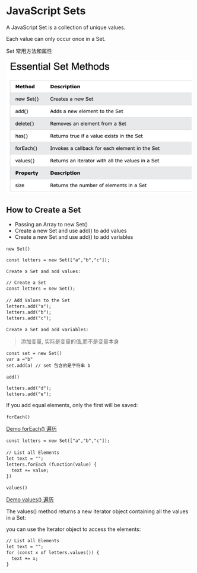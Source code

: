 # JavaScript Sets

A JavaScript Set is a collection of unique values.

Each value can only occur once in a Set.

Set 常用方法和属性

<img src='img/img_set.png' width='500'>

## How to Create a Set

- Passing an Array to new Set()
- Create a new Set and use add() to add values
- Create a new Set and use add() to add variables

`new Set()`

```
const letters = new Set(["a","b","c"]);
```

`Create a Set and add values:`
```
// Create a Set
const letters = new Set();

// Add Values to the Set
letters.add("a");
letters.add("b");
letters.add("c");
```

`Create a Set and add variables:`

> 添加变量, 实际是变量的值,而不是变量本身

```
const set = new Set()
var a ="b"
set.add(a) // set 包含的是字符串 b
```

`add()`

```
letters.add("d");
letters.add("e");
```

If you add equal elements, only the first will be saved:

`forEach()`

[Demo forEach() 遍历](demo/js_set_map.html)

```
const letters = new Set(["a","b","c"]);

// List all Elements
let text = "";
letters.forEach (function(value) {
  text += value;
})
```

`values() `

[Demo values() 遍历](demo/js_set_map.html)

The values() method returns a new iterator object containing all the values in a Set:

you can use the Iterator object to access the elements:

```
// List all Elements
let text = "";
for (const x of letters.values()) {
  text += x;
}
```